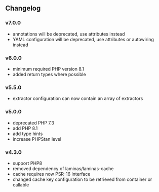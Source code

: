 ## Changelog
### v7.0.0
- annotations will be deprecated, use attributes instead
- YAML configuration will be deprecated, use attributes or autowiring instead
### v6.0.0
- minimum required PHP version 8.1
- added return types where possible
### v5.5.0
- extractor configuration can now contain an array of extractors 
### v5.0.0
- deprecated PHP 7.3
- add PHP 8.1
- add type hints
- increase PHPStan level 
### v4.3.0
- support PHP8
- removed dependency of laminas/laminas-cache
- cache requires now PSR-16 interface
- changed cache key configuration to be retrieved from container or callable
